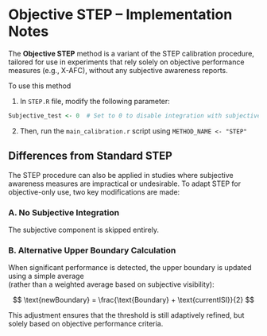 # Objective STEP – Implementation Notes

The **Objective STEP** method is a variant of the STEP calibration procedure, tailored for use in experiments that rely solely on objective performance measures (e.g., X-AFC), without any subjective awareness reports.

To use this method
1. In `STEP.R` file, modify the following parameter:
```r
Subjective_test <- 0  # Set to 0 to disable integration with subjective reports
```

2. Then, run the `main_calibration.r` script using `METHOD_NAME <- "STEP"` 


## Differences from Standard STEP

The STEP procedure can also be applied in studies where subjective awareness measures are impractical or undesirable. To adapt STEP for objective-only use, two key modifications are made:

### A. No Subjective Integration

The subjective component is skipped entirely.

### B. Alternative Upper Boundary Calculation

When significant performance is detected, the upper boundary is updated using a simple average  
(rather than a weighted average based on subjective visibility):

$$
\text{newBoundary} = \frac{\text{Boundary} + \text{currentISI}}{2}
$$

This adjustment ensures that the threshold is still adaptively refined, but solely based on objective performance criteria.
